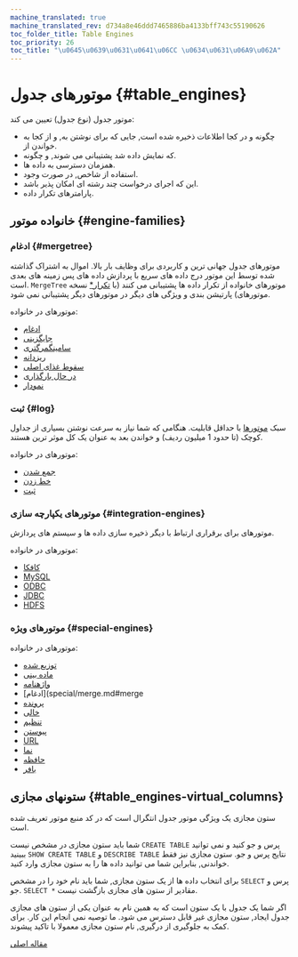 ```yaml
---
machine_translated: true
machine_translated_rev: d734a8e46ddd7465886ba4133bff743c55190626
toc_folder_title: Table Engines
toc_priority: 26
toc_title: "\u0645\u0639\u0631\u0641\u06CC \u0634\u0631\u06A9\u062A"
---
```


# موتورهای جدول {#table_engines}

موتور جدول (نوع جدول) تعیین می کند:

-   چگونه و در کجا اطلاعات ذخیره شده است, جایی که برای نوشتن به, و از کجا به خواندن از.
-   که نمایش داده شد پشتیبانی می شوند, و چگونه.
-   همزمان دسترسی به داده ها.
-   استفاده از شاخص, در صورت وجود.
-   این که اجرای درخواست چند رشته ای امکان پذیر باشد.
-   پارامترهای تکرار داده.

## خانواده موتور {#engine-families}

### ادغام {#mergetree}

موتورهای جدول جهانی ترین و کاربردی برای وظایف بار بالا. اموال به اشتراک گذاشته شده توسط این موتور درج داده های سریع با پردازش داده های پس زمینه های بعدی است. `MergeTree` موتورهای خانواده از تکرار داده ها پشتیبانی می کنند (با [تکرار\*](mergetree-family/replication.md#replication) نسخه موتورهای) پارتیشن بندی و ویژگی های دیگر در موتورهای دیگر پشتیبانی نمی شود.

موتورهای در خانواده:

-   [ادغام](mergetree-family/mergetree.md#mergetree)
-   [جایگزینی](mergetree-family/replacingmergetree.md#replacingmergetree)
-   [سامینگمرگتری](mergetree-family/summingmergetree.md#summingmergetree)
-   [ریزدانه](mergetree-family/aggregatingmergetree.md#aggregatingmergetree)
-   [سقوط غذای اصلی](mergetree-family/collapsingmergetree.md#table_engine-collapsingmergetree)
-   [در حال بارگذاری](mergetree-family/versionedcollapsingmergetree.md#versionedcollapsingmergetree)
-   [نمودار](mergetree-family/graphitemergetree.md#graphitemergetree)

### ثبت {#log}

سبک [موتورها](log-family/index.md) با حداقل قابلیت. هنگامی که شما نیاز به سرعت نوشتن بسیاری از جداول کوچک (تا حدود 1 میلیون ردیف) و خواندن بعد به عنوان یک کل موثر ترین هستند.

موتورهای در خانواده:

-   [جمع شدن](log-family/tinylog.md#tinylog)
-   [خط زدن](log-family/stripelog.md#stripelog)
-   [ثبت](log-family/log.md#log)

### موتورهای یکپارچه سازی {#integration-engines}

موتورهای برای برقراری ارتباط با دیگر ذخیره سازی داده ها و سیستم های پردازش.

موتورهای در خانواده:

-   [کافکا](integrations/kafka.md#kafka)
-   [MySQL](integrations/mysql.md#mysql)
-   [ODBC](integrations/odbc.md#table-engine-odbc)
-   [JDBC](integrations/jdbc.md#table-engine-jdbc)
-   [HDFS](integrations/hdfs.md#hdfs)

### موتورهای ویژه {#special-engines}

موتورهای در خانواده:

-   [توزیع شده](special/distributed.md#distributed)
-   [ماده بینی](special/materializedview.md#materializedview)
-   [واژهنامه](special/dictionary.md#dictionary)
-   [ادغام](special/merge.md#merge
-   [پرونده](special/file.md#file)
-   [خالی](special/null.md#null)
-   [تنظیم](special/set.md#set)
-   [پیوستن](special/join.md#join)
-   [URL](special/url.md#table_engines-url)
-   [نما](special/view.md#table_engines-view)
-   [حافظه](special/memory.md#memory)
-   [بافر](special/buffer.md#buffer)

## ستونهای مجازی {#table_engines-virtual_columns}

ستون مجازی یک ویژگی موتور جدول انتگرال است که در کد منبع موتور تعریف شده است.

شما باید ستون مجازی در مشخص نیست `CREATE TABLE` پرس و جو کنید و نمی توانید ببینید `SHOW CREATE TABLE` و `DESCRIBE TABLE` نتایج پرس و جو. ستون مجازی نیز فقط خواندنی, بنابراین شما می توانید داده ها را به ستون مجازی وارد کنید.

برای انتخاب داده ها از یک ستون مجازی, شما باید نام خود را در مشخص `SELECT` پرس و جو. `SELECT *` مقادیر از ستون های مجازی بازگشت نیست.

اگر شما یک جدول با یک ستون است که به همین نام به عنوان یکی از ستون های مجازی جدول ایجاد, ستون مجازی غیر قابل دسترس می شود. ما توصیه نمی انجام این کار. برای کمک به جلوگیری از درگیری, نام ستون مجازی معمولا با تاکید پیشوند.

[مقاله اصلی](https://clickhouse.tech/docs/en/operations/table_engines/) <!--hide-->

